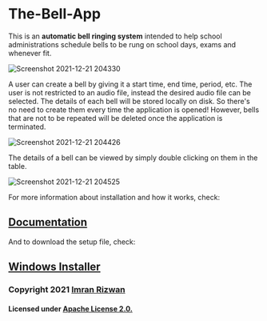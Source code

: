 # The-Bell-App
This is an **automatic bell ringing system** intended to help school administrations schedule bells to be rung on school days, exams and whenever fit.

![Screenshot 2021-12-21 204330](https://user-images.githubusercontent.com/67403229/146955596-7da93066-fa10-47b9-8f20-052d98ade7b5.png)


A user can create a bell by giving it a start time, end time, period, etc. The user is not restricted to an audio file, instead the desired audio file can be selected. The details of each bell will be stored locally on disk. So there's no need to create them every time the application is opened! However, bells that are not to be repeated will be deleted once the application is terminated.

![Screenshot 2021-12-21 204426](https://user-images.githubusercontent.com/67403229/146955612-b5051888-453b-4918-891a-f4d1d3dad343.png)


The details of a bell can be viewed by simply double clicking on them in the table.

![Screenshot 2021-12-21 204525](https://user-images.githubusercontent.com/67403229/146955629-27afafff-0857-4708-ab15-1f584d0cd1ff.png)


For more information about installation and how it works, check:
## [Documentation](https://github.com/space-ninja-x/The-Bell-App/blob/main/Documentation)

And to download the setup file, check:
## [Windows Installer](https://github.com/space-ninja-x/The-Bell-App/blob/main/Windows%20Installer)


### **Copyright 2021** [Imran Rizwan](https://github.com/space-ninja-x)

#### Licensed under [Apache License 2.0.](https://github.com/space-ninja-x/The-Bell-App/blob/main/LICENSE)
